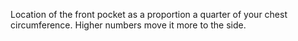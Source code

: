 
Location of the front pocket as a proportion a quarter of your chest circumference. Higher numbers move it more to the side.